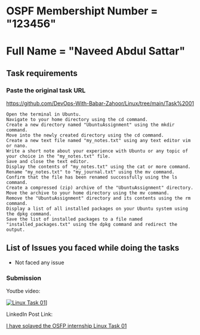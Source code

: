 # OSPF Membershipt Number = "123456"
# Full Name = "Naveed Abdul Sattar"

## Task requirements
### Paste the original task URL
https://github.com/DevOps-With-Babar-Zahoor/Linux/tree/main/Task%2001


    Open the terminal in Ubuntu.
    Navigate to your home directory using the cd command.
    Create a new directory named "UbuntuAssignment" using the mkdir command.
    Move into the newly created directory using the cd command.
    Create a new text file named "my_notes.txt" using any text editor vim or nano.
    Write a short note about your experience with Ubuntu or any topic of your choice in the "my_notes.txt" file.
    Save and close the text editor.
    Display the contents of "my_notes.txt" using the cat or more command.
    Rename "my_notes.txt" to "my_journal.txt" using the mv command.
    Confirm that the file has been renamed successfully using the ls command.
    Create a compressed (zip) archive of the "UbuntuAssignment" directory.
    Move the archive to your home directory using the mv command.
    Remove the "UbuntuAssignment" directory and its contents using the rm command.
    Display a list of all installed packages on your Ubuntu system using the dpkg command.
    Save the list of installed packages to a file named "installed_packages.txt" using the dpkg command and redirect the output.


## List of Issues you faced while doing the tasks

- Not faced any issue

### Submission
Youtbe video:
<!-- REPLACE the value string Abn_WZRHIHI with your uploaded task video's youtube id -->
<!-- Video must have URL -->
[![Linux Task 01](https://img.youtube.com/vi/D_bXyMSNFS4/0.jpg)](https://youtu.be/D_bXyMSNFS4)]

LinkedIn Post Link:
<!-- REPLACE the URL with your posts URL -->
[I have solaved the OSFP internship Linux Task 01](https://linked.in/********)
